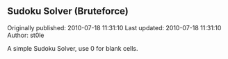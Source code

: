 ## Sudoku Solver (Bruteforce)

Originally published: 2010-07-18 11:31:10
Last updated: 2010-07-18 11:31:10
Author: st0le 

A simple Sudoku Solver, use 0 for blank cells.